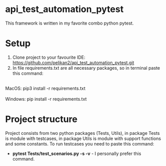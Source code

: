 # api_test_automation_pytest

This framework is written in my favorite combo python pytest.

# Setup

1. Clone project to your favourite IDE: https://github.com/pelikan2/api_test_automation_pytest.git
2. In file requirements.txt are all necessary packages, so in terminal paste this command:

<br>MacOS: pip3 install -r requirements.txt </br>
<br>Windows: pip install -r requirements.txt </br>

# Project structure

Project consists from two python packages (Tests, Utils), in package Tests is module with testcases, in package Utils is
module with support functions and some constants.
To run testcases you need to paste this command:

- **pytest Tests/test_scenarios.py -s -v** - I personally prefer this command.
